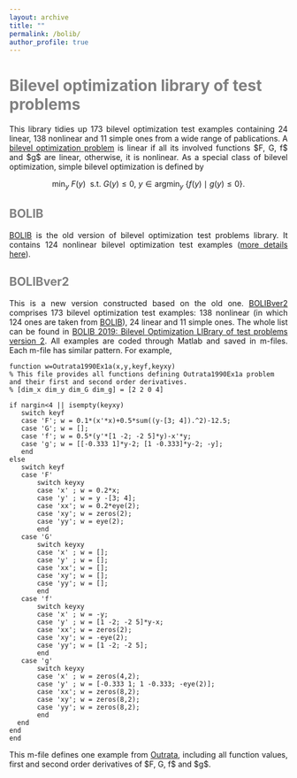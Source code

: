 ```yaml
---
layout: archive
title: ""   
permalink: /bolib/
author_profile: true
---
```


<span style="color:grey">Bilevel optimization library of test problems</span> 
===
<div style="text-align:justify;">
 This library tidies up  173 bilevel optimization test examples containing 24 linear, 138 nonlinear and  11 simple ones from a wide range of pablications. A <a href="https://biopt.github.io/solvers/">bilevel optimization problem</a> is linear if all its involved functions $F, G, f$ and $g$ are linear, otherwise, it is nonlinear. As a special class of bilevel optimization,  simple bilevel optimization is defined by
</div>

$$ \min_{y}~ F(y)~~ \mbox{s.t.}~  G(y)\leq 0,~ y\in \mbox{argmin}_y~ \{ f(y)\mid g(y)\leq 0 \}. \nonumber $$

<span style="color:grey">BOLIB</span>
---
<div style="text-align:justify;">
 <a href="https://github.com/ShenglongZhou/BOLIB">BOLIB</a> is the old version of  bilevel optimization test problems library.  It contains 124 nonlinear bilevel optimization test examples (<a href="https://www.researchgate.net/publication/325120369">more details here</a>). 
</div>

<span style="color:grey">BOLIBver2</span>
---
<div style="text-align:justify;">
This is a new version constructed based on the old one. <a href="\files\BOLIBver2.zip">BOLIBver2</a> comprises 173  bilevel optimization test examples: 138 nonlinear  (in which 124 ones are taken from <a href="https://github.com/ShenglongZhou/BOLIB">BOLIB</a>), 24 linear and  11 simple ones. The whole list can be found in <a href="\files\Paper.pdf">BOLIB 2019: Bilevel Optimization LIBrary of test problems version 2</a>. All examples are coded through Matlab and saved in m-files. Each m-file has similar pattern. For example,
</div>

 ```
function w=Outrata1990Ex1a(x,y,keyf,keyxy)
% This file provides all functions defining Outrata1990Ex1a problem and their first and second order derivatives.
% [dim_x dim_y dim_G dim_g] = [2 2 0 4]

if nargin<4 || isempty(keyxy)
    switch keyf
    case 'F'; w = 0.1*(x'*x)+0.5*sum((y-[3; 4]).^2)-12.5;
    case 'G'; w = [];   
    case 'f'; w = 0.5*(y'*[1 -2; -2 5]*y)-x'*y;
    case 'g'; w = [[-0.333 1]*y-2; [1 -0.333]*y-2; -y];   
    end    
else
    switch keyf
    case 'F'
        switch keyxy
        case 'x' ; w = 0.2*x;         
        case 'y' ; w = y -[3; 4];     
        case 'xx'; w = 0.2*eye(2);
        case 'xy'; w = zeros(2);
        case 'yy'; w = eye(2);
        end 
    case 'G'  
        switch keyxy            
        case 'x' ; w = [];    
        case 'y' ; w = [];          
        case 'xx'; w = [];
        case 'xy'; w = [];
        case 'yy'; w = [];
        end           
    case 'f'   
        switch keyxy
        case 'x' ; w = -y;    
        case 'y' ; w = [1 -2; -2 5]*y-x;        
        case 'xx'; w = zeros(2);
        case 'xy'; w = -eye(2);
        case 'yy'; w = [1 -2; -2 5];
        end           
    case 'g'   
        switch keyxy
        case 'x' ; w = zeros(4,2);
        case 'y' ; w = [-0.333 1; 1 -0.333; -eye(2)];                
        case 'xx'; w = zeros(8,2);
        case 'xy'; w = zeros(8,2);
        case 'yy'; w = zeros(8,2);
        end        
   end   
end
end
 ```
<div style="text-align:justify;">
 This m-file defines one example from <a href="https://link.springer.com/article/10.1007/BF01416737">Outrata</a>, including all function values, first and second order derivatives of $F, G, f$ and $g$.</div>
